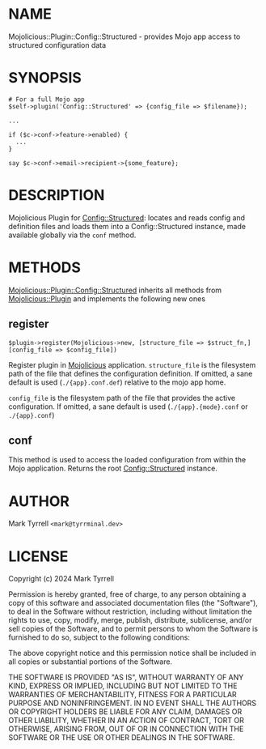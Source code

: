 # NAME

Mojolicious::Plugin::Config::Structured - provides Mojo app access to structured configuration data

# SYNOPSIS

    # For a full Mojo app
    $self->plugin('Config::Structured' => {config_file => $filename});

    ...

    if ($c->conf->feature->enabled) {
      ...
    }

    say $c->conf->email->recipient->{some_feature};

# DESCRIPTION

Mojolicious Plugin for [Config::Structured](https://metacpan.org/pod/Config%3A%3AStructured): locates and reads config and definition files and loads them into a 
Config::Structured instance, made available globally via the `conf` method.

# METHODS

[Mojolicious::Plugin::Config::Structured](https://metacpan.org/pod/Mojolicious%3A%3APlugin%3A%3AConfig%3A%3AStructured) inherits all methods from [Mojolicious::Plugin](https://metacpan.org/pod/Mojolicious%3A%3APlugin) and implements the following
new ones

## register

    $plugin->register(Mojolicious->new, [structure_file => $struct_fn,] [config_file => $config_file])

Register plugin in [Mojolicious](https://metacpan.org/pod/Mojolicious) application. `structure_file` is the filesystem path of the file that defines the 
configuration definition. If omitted, a sane default is used (`./{app}.conf.def`) relative to the mojo app home.

`config_file` is the filesystem path of the file that provides the active configuration. If omitted, a sane default is
used (`./{app}.{mode}.conf` or `./{app}.conf`)

## conf

This method is used to access the loaded configuration from within the Mojo 
application. Returns the root [Config::Structured](https://metacpan.org/pod/Config%3A%3AStructured) instance.

# AUTHOR

Mark Tyrrell `<mark@tyrrminal.dev>`

# LICENSE

Copyright (c) 2024 Mark Tyrrell

Permission is hereby granted, free of charge, to any person obtaining a copy
of this software and associated documentation files (the "Software"), to deal
in the Software without restriction, including without limitation the rights
to use, copy, modify, merge, publish, distribute, sublicense, and/or sell
copies of the Software, and to permit persons to whom the Software is
furnished to do so, subject to the following conditions:

The above copyright notice and this permission notice shall be included in all
copies or substantial portions of the Software.

THE SOFTWARE IS PROVIDED "AS IS", WITHOUT WARRANTY OF ANY KIND, EXPRESS OR
IMPLIED, INCLUDING BUT NOT LIMITED TO THE WARRANTIES OF MERCHANTABILITY,
FITNESS FOR A PARTICULAR PURPOSE AND NONINFRINGEMENT. IN NO EVENT SHALL THE
AUTHORS OR COPYRIGHT HOLDERS BE LIABLE FOR ANY CLAIM, DAMAGES OR OTHER
LIABILITY, WHETHER IN AN ACTION OF CONTRACT, TORT OR OTHERWISE, ARISING FROM,
OUT OF OR IN CONNECTION WITH THE SOFTWARE OR THE USE OR OTHER DEALINGS IN THE
SOFTWARE.
